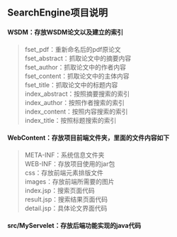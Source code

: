 ## SearchEngine项目说明
#### WSDM：存放WSDM论文以及建立的索引
>fset_pdf：重新命名后的pdf原论文<br>
>fset_abstract：抓取论文中的摘要内容<br>
>fset_author：抓取论文中的作者内容<br>
>fset_content：抓取论文中的主体内容<br>
>fset_title：抓取论文中的标题内容<br>
>index_abstract：按照摘要搜索的索引<br>
>index_author：按照作者搜索的索引<br>
>index_content：按照内容搜索的索引<br>
>index_title：按照标题搜索的索引<br>
#### WebContent：存放项目前端文件夹，里面的文件内容如下
>META-INF：系统信息文件夹<br>
>WEB-INF：存放项目使用的jar包<br>
>css：存放前端元素排版文件<br>
>images：存放前端所需要的图片<br>
>index.jsp：搜索页面代码<br>
>result.jsp：搜索结果页面代码<br>
>detail.jsp：具体论文界面代码<br>
#### src/MyServelet：存放后端功能实现的java代码
